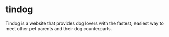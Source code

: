 # tindog
Tindog is a website that provides dog lovers with the fastest, easiest way to meet other pet parents and their dog counterparts.
